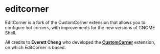 # editcorner
EditCorner is a fork of the CustomCorner extension that allows you to configure hot corners, with improvements for the new versions of GNOME Shell.

All credits to **Everett Cheng** who developed the [**CustomCorner**](https://gitlab.com/eccheng/customcorner) extension, on which EditCorner is based.
